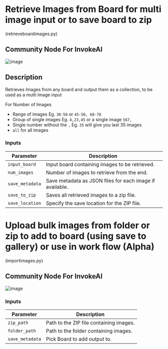 # Retrieve Images from Board for multi image input or to save board to zip
(retrieveboardimages.py)

## Community Node For InvokeAI

![image](https://github.com/mickr777/multiImagesfromboard/assets/115216705/ebf8bbfb-e35e-4f1a-8172-8564b8fdbbd9)

## Description
Retrieves Images from any board and output them as a collection, to be used as a multi image input

For Number of Images
* Range of images Eg. `30-50` or `45-50, 68-78`
* Group of single images Eg. `4,23,45` or a single image `567,`
* Single number without the `,` Eg. `35` will give you last 35 images
* `all` for all images

### Inputs
| Parameter     | Description                                 
|---------------|---------------------------------------------|
| `input_board`  | Input board containing images to be retrieved.|
| `num_images` | Number of images to retrieve from the end.|
| `save_metadata` | Save metadata as JSON files for each image if available.|
| `save_to_zip` | Saves all retrieved images to a zip file.|
| `save_location` | Specify the save location for the ZIP file.|


# Upload bulk images from folder or zip to add to board (using save to gallery) or use in work flow (Alpha)
(importimages.py)

## Community Node For InvokeAI

![image](https://github.com/mickr777/multiImagesfromboard/assets/115216705/93a7f50b-cbf8-49e5-b8da-8f0ab6e235bf)


### Inputs
| Parameter     | Description                                 
|---------------|---------------------------------------------|
| `zip_path`  | Path to the ZIP file containing images.|
| `folder_path` | Path to the folder containing images.|
| `save_metadata` | Pick Board to add output to.|
